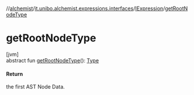 //[alchemist](../../../index.md)/[it.unibo.alchemist.expressions.interfaces](../index.md)/[IExpression](index.md)/[getRootNodeType](get-root-node-type.md)

# getRootNodeType

[jvm]\
abstract fun [getRootNodeType](get-root-node-type.md)(): [Type](../../it.unibo.alchemist.expressions.implementations/-type/index.md)

#### Return

the first AST Node Data.

